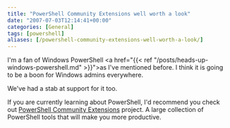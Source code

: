 ```yaml
---
title: "PowerShell Community Extensions well worth a look"
date: "2007-07-03T12:14:41+00:00"
categories: [General]
tags: [powershell]
aliases: [/powershell-community-extensions-well-worth-a-look/]
---
```


I'm a fan of Windows PowerShell <a href="{{< ref "/posts/heads-up-windows-powershell.md" >}}">as I've mentioned before</a>. I think it is going to be a boon for Windows admins everywhere.

We've had a stab at support for it too.

If you are currently learning about PowerShell, I'd recommend you check out <a href="http://www.codeplex.com/PowerShellCX/">PowerShell Community Extensions</a> project. A large collection of PowerShell tools that will make you more productive.
